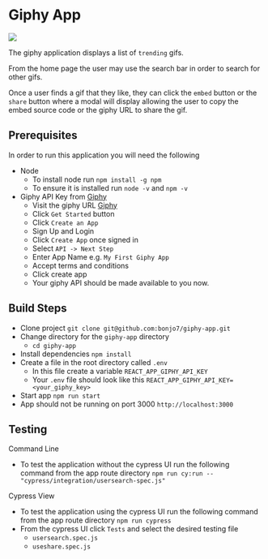 # Giphy App

![][giphyApp]

The giphy application displays a list of `trending` gifs. 

From the home page the user may use the search bar in order to search for other gifs.

Once a user finds a gif that they like, they can click the `embed` button or the `share` button where a modal will display allowing the user to copy the embed source code or the giphy URL to share the gif.

## Prerequisites

In order to run this application you will need the following

- Node
  - To install node run `npm install -g npm`
  - To ensure it is installed run `node -v` and `npm -v`
- Giphy API Key from [Giphy](https://developers.giphy.com/)
  - Visit the giphy URL [Giphy](https://developers.giphy.com/)
  - Click `Get Started` button
  - Click `Create an App`
  - Sign Up and Login
  - Click `Create App` once signed in
  - Select `API -> Next Step`
  - Enter App Name e.g. `My First Giphy App`
  - Accept terms and conditions
  - Click create app
  - Your giphy API should be made available to you now.

## Build Steps

- Clone project `git clone git@github.com:bonjo7/giphy-app.git`
- Change directory for the `giphy-app` directory
  - `cd giphy-app`
- Install dependencies `npm install`
- Create a file in the root directory called `.env`
  - In this file create a variable `REACT_APP_GIPHY_API_KEY`
  - Your `.env` file should look like this `REACT_APP_GIPHY_API_KEY=<your_giphy_key>`
- Start app `npm run start`
- App should not be running on port 3000 `http://localhost:3000`

## Testing

Command Line

- To test the application without the cypress UI run the following command from the app route directory `npm run cy:run -- "cypress/integration/usersearch-spec.js"`

Cypress View

- To test the application using the cypress UI run the following command from the app route directory `npm run cypress`
- From the cypress UI click `Tests` and select the desired testing file
  - `usersearch.spec.js`
  - `useshare.spec.js`

[giphyApp]: ./src/Images/GiphyApp.png

